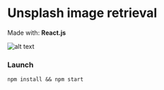 # Unsplash image retrieval
Made with: **React.js**

![alt text](https://github.com/pijus-r/unsplash-image-retrieval/blob/master/gif.gif?raw=true)



### Launch
```
npm install && npm start
```

